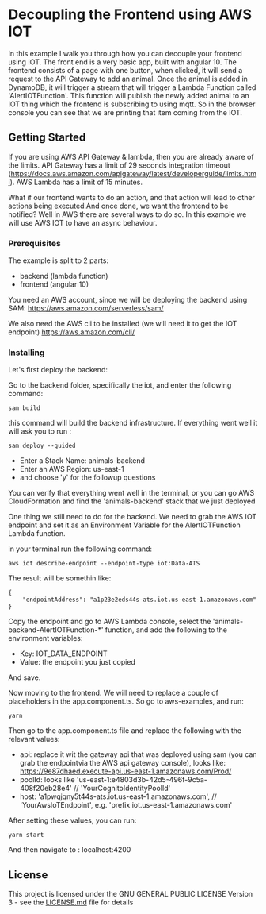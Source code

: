 # Decoupling the  Frontend using AWS IOT

In this example I walk you through how you can decouple your frontend using IOT. The front end is a very basic app, built with angular 10. The frontend consists of a page with one button, when clicked, it will send a request to the API Gateway to add an animal. Once the animal is added in DynamoDB, it will trigger a stream that will trigger a Lambda Function called 'AlertIOTFunction'. This function will publish the newly added animal to an IOT thing which the frontend is subscribing to using mqtt. So in the browser console you can see that we are printing that item coming from the IOT.

## Getting Started

If you are using AWS API Gateway & lambda, then you are already aware of the limits. API Gateway has a limit of 29 seconds integration timeout (https://docs.aws.amazon.com/apigateway/latest/developerguide/limits.html). AWS Lambda has a limit of 15 minutes.

What if our frontend wants to do an action, and that action will lead to other actions being executed.And once done, we want the frontend to be notified? Well in AWS there are several ways to do so. In this example we will use AWS IOT to have an async behaviour.

### Prerequisites

The example is split to 2 parts:
 - backend (lambda function)
 - frontend (angular 10)

You need an AWS account, since we will be deploying the backend using SAM: 
https://aws.amazon.com/serverless/sam/

We also need the AWS cli to be installed (we will need it to get the IOT endpoint)
https://aws.amazon.com/cli/


### Installing

Let's first deploy the backend:

Go to the backend folder, specifically the iot, and enter the following command:


```
sam build
```

this command will build the backend infrastructure. If everything went well it will ask you to run :

```
sam deploy --guided
```

- Enter a Stack Name: animals-backend 
- Enter an AWS Region: us-east-1
- and choose 'y' for the followup questions

You can verify that everything went well in the terminal, or you can go AWS CloudFormation and find the 'animals-backend' stack that we just deployed

One thing we still need to do for the backend. We need to grab the AWS IOT endpoint and set it as an Environment Variable for the AlertIOTFunction Lambda function.

in your terminal run the following command: 

```
aws iot describe-endpoint --endpoint-type iot:Data-ATS 
```

The result will be somethin like:

```
{
    "endpointAddress": "a1p23e2eds44s-ats.iot.us-east-1.amazonaws.com"
}
```

Copy the endpoint and go to AWS Lambda console, select the 'animals-backend-AlertIOTFunction-*' function, and add the following to the environment variables:
- Key: IOT_DATA_ENDPOINT
- Value: the endpoint you just copied

And save.

Now moving to the frontend. We will need to replace a couple of placeholders in the app.component.ts. So go to aws-examples, and run:

```
yarn
```

Then go to the app.component.ts file and replace the following with the relevant values:
- api: replace it wit the gateway api that was deployed using sam (you can grab the endpointvia the AWS api gateway console), looks like: https://9e87dhaed.execute-api.us-east-1.amazonaws.com/Prod/
- poolId: looks like 'us-east-1:e4803d3b-42d5-496f-9c5a-408f20eb28e4' // 'YourCognitoIdentityPoolId'
- host: 'a1pwqjqny5t44s-ats.iot.us-east-1.amazonaws.com', // 'YourAwsIoTEndpoint', e.g. 'prefix.iot.us-east-1.amazonaws.com'

After setting these values, you can run:

```
yarn start
```

And then navigate to : localhost:4200

## License

This project is licensed under the GNU GENERAL PUBLIC LICENSE Version 3 - see the [LICENSE.md](LICENSE.md) file for details